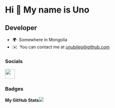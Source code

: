 Hi 👋 My name is Uno
====================

Developer
--------------------------

* 🌍  Somewhere in Mongolia
* ✉️  You can contact me at [unubileg@github.com](mailto:unubileg@github.com)

### Socials

<p align="left"> <a href="https://www.github.com/Unubileg" target="_blank" rel="noreferrer"> <picture> <source media="(prefers-color-scheme: dark)" srcset="https://raw.githubusercontent.com/danielcranney/readme-generator/main/public/icons/socials/github-dark.svg" /> <source media="(prefers-color-scheme: light)" srcset="https://raw.githubusercontent.com/danielcranney/readme-generator/main/public/icons/socials/github.svg" /> <img src="https://raw.githubusercontent.com/danielcranney/readme-generator/main/public/icons/socials/github.svg" width="32" height="32" /> </picture> </a></p>

### Badges

<b>My GitHub Stats</b><a href="http://www.github.com/Unubileg"><img src="https://github-readme-streak-stats.herokuapp.com/?user=Unubileg&stroke=ffffff&background=1c1917&ring=0891b2&fire=0891b2&currStreakNum=ffffff&currStreakLabel=0891b2&sideNums=ffffff&sideLabels=ffffff&dates=ffffff&hide_border=true" /></a>
